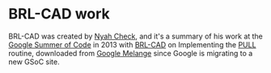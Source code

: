 BRL-CAD work
=============

BRL-CAD was created by [Nyah Check](https://github.com/Ch3ck), and it's a summary of his work at the [Google Summer of Code](https://www.summerocode.withgoogle.com) in 2013 with [BRL-CAD](www.brlcad.org) on Implementing the [PULL](http://brlcad.org/wiki/Google_Summer_of_Code/2013#Pull_Routine_for_reversing_the_effects_of_push_on_Geometry) routine, downloaded from [Google Melange]() since Google is migrating to a new GSoC site.
